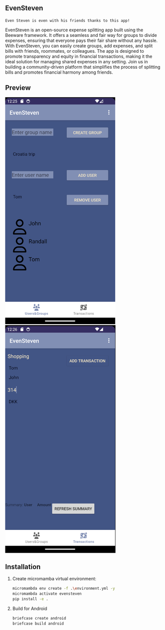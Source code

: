 ##  EvenSteven
`Even Steven is even with his friends thanks to this app!`

EvenSteven is an open-source expense splitting app built using the Beeware framework. It offers a seamless and fair way for groups to divide expenses, ensuring that everyone pays their fair share without any hassle. 
With EvenSteven, you can easily create groups, add expenses, and split bills with friends, roommates, or colleagues. 
The app is designed to promote transparency and equity in financial transactions, making it the ideal solution for managing shared expenses in any setting. 
Join us in building a community-driven platform that simplifies the process of splitting bills and promotes financial harmony among friends.

## Preview

![Image 1](./images/users.png?raw=true) ![Image 2](./images/transactions.png?raw=true)

## Installation

1. Create micromamba virtual environment:
    ``` bash
    micromambda env create -f .\environment.yml -y
    micromambda activate evensteven
    pip install -e .
    ```
2. Build for Android
    ``` bash
    briefcase create android
    briefcase build android
    ``` 
